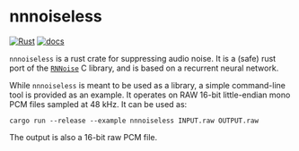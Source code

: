 # nnnoiseless
[![Rust](https://github.com/jneem/nnnoiseless/workflows/Rust/badge.svg)](https://github.com/jneem/nnnoiseless/actions?query=workflow%3ARust)
[![docs]( https://docs.rs/nnnoiseless/badge.svg)](https://docs.rs/nnnoiseless)

`nnnoiseless` is a rust crate for suppressing audio noise. It is a (safe) rust port of
the [`RNNoise`](https://github.com/xiph/rnnoise) C library, and is based on a recurrent
neural network.

While `nnnoiseless` is meant to be used as a library, a simple command-line
tool is provided as an example. It operates on RAW 16-bit little-endian mono
PCM files sampled at 48 kHz. It can be used as:

```
cargo run --release --example nnnoiseless INPUT.raw OUTPUT.raw
```

The output is also a 16-bit raw PCM file.
